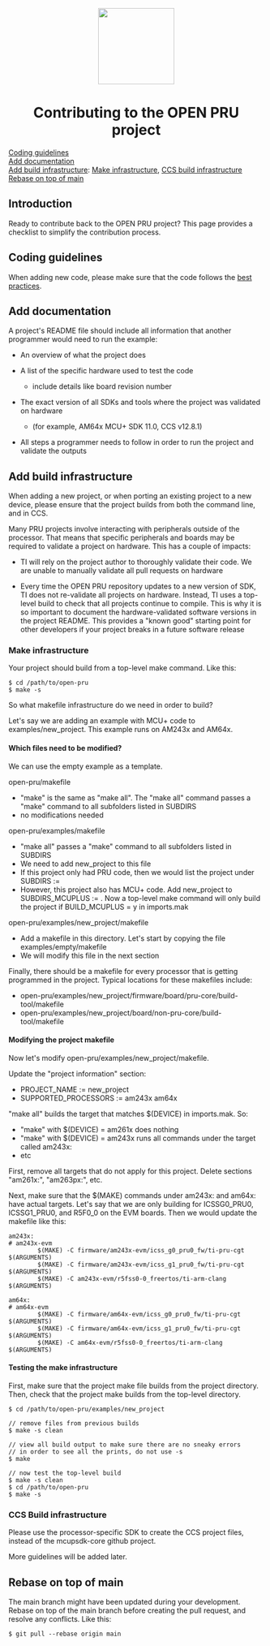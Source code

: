 <div align="center">

<img src="https://upload.wikimedia.org/wikipedia/commons/b/ba/TexasInstruments-Logo.svg" width="150"><br/>
# Contributing to the OPEN PRU project

</div>

[Coding guidelines](#coding-guidelines)  
[Add documentation](#add-documentation)  
[Add build infrastructure](#add-build-infrastructure):
[Make infrastructure](#make-infrastructure),
[CCS build infrastructure](#ccs-build-infrastructure)  
[Rebase on top of main](#rebase-on-top-of-main)  

## Introduction

Ready to contribute back to the OPEN PRU project? This page provides a checklist
to simplify the contribution process.

## Coding guidelines

When adding new code, please make sure that the code follows the
[best practices](../best_practices.md).

## Add documentation

A project's README file should include all information that another programmer
would need to run the example:

* An overview of what the project does

* A list of the specific hardware used to test the code
    * include details like board revision number

* The exact version of all SDKs and tools where the project was validated on hardware
    * (for example, AM64x MCU+ SDK 11.0, CCS v12.8.1)

* All steps a programmer needs to follow in order to run the project and
  validate the outputs

## Add build infrastructure

When adding a new project, or when porting an existing project to a new device,
please ensure that the project builds from both the command line, and in CCS.

Many PRU projects involve interacting with peripherals outside of the
processor. That means that specific peripherals and boards may be required to
validate a project on hardware. This has a couple of impacts:

* TI will rely on the project author to thoroughly validate their code. We are
  unable to manually validate all pull requests on hardware
    
* Every time the OPEN PRU repository updates to a new version of SDK,
  TI does not re-validate all projects on hardware. Instead, TI uses a
  top-level build to check that all projects continue to compile. This is
  why it is so important to document the hardware-validated
  software versions in the project README. This provides a "known good"
  starting point for other developers if your project breaks in a future
  software release

### Make infrastructure

Your project should build from a top-level make command. Like this:

```
$ cd /path/to/open-pru
$ make -s
```

So what makefile infrastructure do we need in order to build?

Let's say we are adding an example with MCU+ code to examples/new_project. This
example runs on AM243x and AM64x.

#### Which files need to be modified?

We can use the empty example as a template.

open-pru/makefile
* "make" is the same as "make all". The "make all" command passes a "make"
  command to all subfolders listed in SUBDIRS
* no modifications needed

open-pru/examples/makefile
* "make all" passes a "make" command to all subfolders listed in SUBDIRS
* We need to add new_project to this file
* If this project only had PRU code, then we would list the project under
  SUBDIRS :=
* However, this project also has MCU+ code. Add new_project to
  SUBDIRS_MCUPLUS := .
  Now a top-level make command will only build the project if BUILD_MCUPLUS = y
  in imports.mak

open-pru/examples/new_project/makefile
* Add a makefile in this directory. Let's start by copying the file
  examples/empty/makefile
* We will modify this file in the next section

Finally, there should be a makefile for every processor that is getting
programmed in the project. Typical locations for these makefiles include:

* open-pru/examples/new_project/firmware/board/pru-core/build-tool/makefile
* open-pru/examples/new_project/board/non-pru-core/build-tool/makefile

#### Modifying the project makefile

Now let's modify open-pru/examples/new_project/makefile.

Update the "project information" section:
* PROJECT_NAME := new_project
* SUPPORTED_PROCESSORS := am243x am64x

"make all" builds the target that matches $(DEVICE) in imports.mak. So:
* "make" with $(DEVICE) = am261x does nothing
* "make" with $(DEVICE) = am243x runs all commands under the target called
  am243x:
* etc

First, remove all targets that do not apply for this project. Delete
sections "am261x:", "am263px:", etc.

Next, make sure that the $(MAKE) commands under am243x: and am64x: have actual
targets. Let's say that we are only building for ICSSG0_PRU0, ICSSG1_PRU0, and
R5F0_0 on the EVM boards. Then we would update the makefile like this:

```
am243x:
# am243x-evm
        $(MAKE) -C firmware/am243x-evm/icss_g0_pru0_fw/ti-pru-cgt $(ARGUMENTS)
        $(MAKE) -C firmware/am243x-evm/icss_g1_pru0_fw/ti-pru-cgt $(ARGUMENTS)
        $(MAKE) -C am243x-evm/r5fss0-0_freertos/ti-arm-clang $(ARGUMENTS)

am64x:
# am64x-evm
        $(MAKE) -C firmware/am64x-evm/icss_g0_pru0_fw/ti-pru-cgt $(ARGUMENTS)
        $(MAKE) -C firmware/am64x-evm/icss_g1_pru0_fw/ti-pru-cgt $(ARGUMENTS)
        $(MAKE) -C am64x-evm/r5fss0-0_freertos/ti-arm-clang $(ARGUMENTS)
```

#### Testing the make infrastructure

First, make sure that the project make file builds from the project directory.
Then, check that the project make builds from the top-level directory.

```
$ cd /path/to/open-pru/examples/new_project

// remove files from previous builds
$ make -s clean

// view all build output to make sure there are no sneaky errors
// in order to see all the prints, do not use -s
$ make

// now test the top-level build
$ make -s clean
$ cd /path/to/open-pru
$ make -s
```

### CCS Build infrastructure

Please use the processor-specific SDK to create the CCS project files, instead
of the mcupsdk-core github project.

More guidelines will be added later.

## Rebase on top of main

The main branch might have been updated during your development. Rebase on top
of the main branch before creating the pull request, and resolve any conflicts.
Like this:

```
$ git pull --rebase origin main
```

